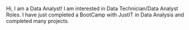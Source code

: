 Hi, I am a Data Analyst!
I am interested in Data Technician/Data Analyst Roles.
I have just completed a BootCamp with JustIT in Data Analysis and completed many projects.
